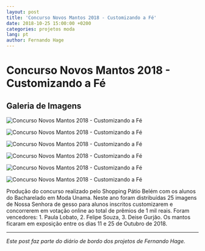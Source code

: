 ```yaml
---
layout: post
title: 'Concurso Novos Mantos 2018 - Customizando a Fé'
date: 2018-10-25 15:00:00 +0200
categories: projetos moda
lang: pt
author: Fernando Hage
---
```


# Concurso Novos Mantos 2018 - Customizando a Fé

## Galeria de Imagens

![Concurso Novos Mantos 2018 - Customizando a Fé](/assets/images/concurso-novos-mantos-2018-customizando-a-fe-01.jpg)

![Concurso Novos Mantos 2018 - Customizando a Fé](/assets/images/concurso-novos-mantos-2018-customizando-a-fe-02.jpg)

![Concurso Novos Mantos 2018 - Customizando a Fé](/assets/images/concurso-novos-mantos-2018-customizando-a-fe-03.jpg)

![Concurso Novos Mantos 2018 - Customizando a Fé](/assets/images/concurso-novos-mantos-2018-customizando-a-fe-04.jpg)

![Concurso Novos Mantos 2018 - Customizando a Fé](/assets/images/concurso-novos-mantos-2018-customizando-a-fe-05.jpg)

![Concurso Novos Mantos 2018 - Customizando a Fé](/assets/images/concurso-novos-mantos-2018-customizando-a-fe-06.jpg)

Produção do concurso realizado pelo Shopping Pátio Belém com os alunos do Bacharelado em Moda Unama. Neste ano foram distribuídas 25 imagens de Nossa Senhora de gesso para alunos inscritos customizarem e concorrerem em votação online ao total de prêmios de 1 mil reais. Foram vencedores: 1. Paula Lobato, 2. Felipe Souza, 3. Deise Gurjão. Os mantos ficaram em exposição entre os dias 11 e 25 de Outubro de 2018.

---

*Este post faz parte do diário de bordo dos projetos de Fernando Hage.*